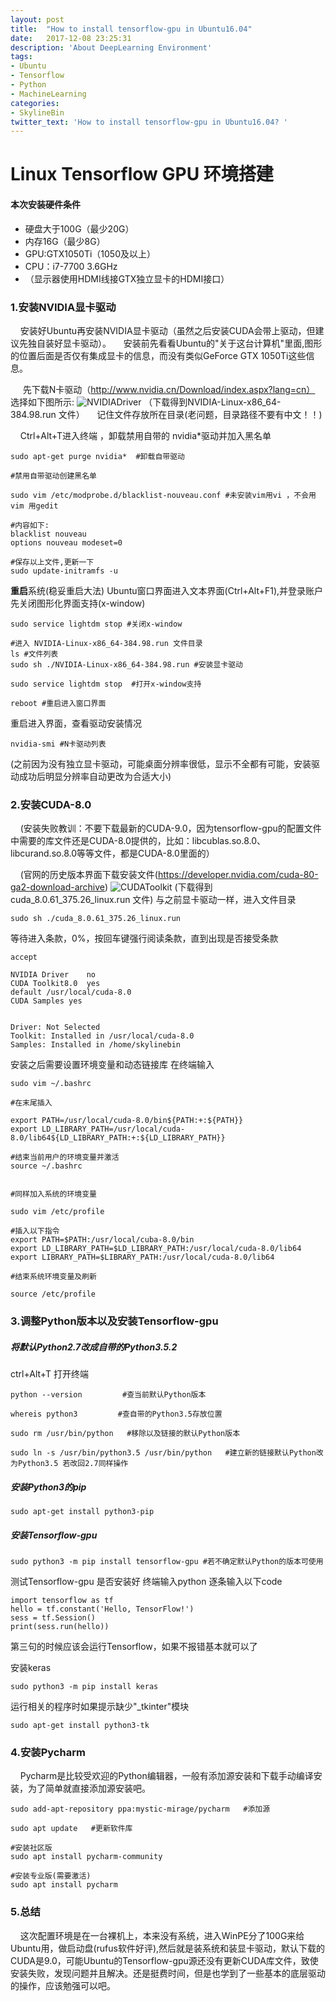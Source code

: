 ```yaml
---
layout: post
title:  "How to install tensorflow-gpu in Ubuntu16.04"
date:   2017-12-08 23:25:31
description: 'About DeepLearning Environment'
tags:
- Ubuntu
- Tensorflow
- Python
- MachineLearning
categories:
- SkylineBin
twitter_text: 'How to install tensorflow-gpu in Ubuntu16.04? '
---
```


# Linux Tensorflow GPU 环境搭建


#### 本次安装硬件条件
* 硬盘大于100G（最少20G）
* 内存16G（最少8G）
* GPU:GTX1050Ti（1050及以上）
* CPU：i7-7700 3.6GHz
* （显示器使用HDMI线接GTX独立显卡的HDMI接口）

### 1.安装NVIDIA显卡驱动
&nbsp;&nbsp;&nbsp;&nbsp;安装好Ubuntu再安装NVIDIA显卡驱动（虽然之后安装CUDA会带上驱动，但建议先独自装好显卡驱动）。
&nbsp;&nbsp;&nbsp;&nbsp;安装前先看看Ubuntu的"关于这台计算机"里面,图形的位置后面是否仅有集成显卡的信息，而没有类似GeForce GTX 1050Ti这些信息。

&nbsp;&nbsp;&nbsp;&nbsp;&nbsp;先下载N卡驱动（http://www.nvidia.cn/Download/index.aspx?lang=cn）
选择如下图所示:
![NVIDIADriver](http://osaussnqu.bkt.clouddn.com/NVIDIADriver.png)
（下载得到NVIDIA-Linux-x86_64-384.98.run 文件）
&nbsp;&nbsp;&nbsp;&nbsp;记住文件存放所在目录(老问题，目录路径不要有中文！！)

&nbsp;&nbsp;&nbsp;&nbsp;Ctrl+Alt+T进入终端 ，卸载禁用自带的 nvidia*驱动并加入黑名单
```
sudo apt-get purge nvidia*  #卸载自带驱动

#禁用自带驱动创建黑名单

sudo vim /etc/modprobe.d/blacklist-nouveau.conf #未安装vim用vi ，不会用vim 用gedit

#内容如下:
blacklist nouveau
options nouveau modeset=0

#保存以上文件,更新一下
sudo update-initramfs -u

```
<strong>重启</strong>系统(稳妥重启大法)
Ubuntu窗口界面进入文本界面(Ctrl+Alt+F1),并登录账户
先关闭图形化界面支持(x-window)

```
sudo service lightdm stop #关闭x-window

#进入 NVIDIA-Linux-x86_64-384.98.run 文件目录
ls #文件列表
sudo sh ./NVIDIA-Linux-x86_64-384.98.run #安装显卡驱动

sudo service lightdm stop  #打开x-window支持

reboot #重启进入窗口界面

```
重启进入界面，查看驱动安装情况
```
nvidia-smi #N卡驱动列表
```
(之前因为没有独立显卡驱动，可能桌面分辨率很低，显示不全都有可能，安装驱动成功后明显分辨率自动更改为合适大小)

### 2.安装CUDA-8.0
&nbsp;&nbsp;&nbsp;&nbsp;(安装失败教训：不要下载最新的CUDA-9.0，因为tensorflow-gpu的配置文件中需要的库文件还是CUDA-8.0提供的，比如：libcublas.so.8.0、libcurand.so.8.0等等文件，都是CUDA-8.0里面的）

&nbsp;&nbsp;&nbsp;&nbsp;(官网的历史版本界面下载安装文件(https://developer.nvidia.com/cuda-80-ga2-download-archive)
![CUDAToolkit](http://osaussnqu.bkt.clouddn.com/CUDAToolkit.png)
(下载得到cuda_8.0.61_375.26_linux.run 文件)
与之前显卡驱动一样，进入文件目录
```
sudo sh ./cuda_8.0.61_375.26_linux.run
```
等待进入条款，0%，按回车键强行阅读条款，直到出现是否接受条款
```
accept

NVIDIA Driver    no
CUDA Toolkit8.0  yes
default /usr/local/cuda-8.0
CUDA Samples yes


Driver: Not Selected
Toolkit: Installed in /usr/local/cuda-8.0
Samples: Installed in /home/skylinebin

```
安装之后需要设置环境变量和动态链接库
在终端输入
```
sudo vim ~/.bashrc

#在末尾插入

export PATH=/usr/local/cuda-8.0/bin${PATH:+:${PATH}}
export LD_LIBRARY_PATH=/usr/local/cuda-8.0/lib64${LD_LIBRARY_PATH:+:${LD_LIBRARY_PATH}}

#结束当前用户的环境变量并激活
source ~/.bashrc


#同样加入系统的环境变量

sudo vim /etc/profile

#插入以下指令
export PATH=$PATH:/usr/local/cuba-8.0/bin
export LD_LIBRARY_PATH=$LD_LIBRARY_PATH:/usr/local/cuda-8.0/lib64
export LIBRARY_PATH=$LIBRARY_PATH:/usr/local/cuda-8.0/lib64

#结束系统环境变量及刷新

source /etc/profile

```

### 3.调整Python版本以及安装Tensorflow-gpu

##### 将默认Python2.7改成自带的Python3.5.2
ctrl+Alt+T 打开终端
```
python --version         #查当前默认Python版本

whereis python3         #查自带的Python3.5存放位置

sudo rm /usr/bin/python   #移除以及链接的默认Python版本

sudo ln -s /usr/bin/python3.5 /usr/bin/python   #建立新的链接默认Python改为Python3.5 若改回2.7同样操作

```
##### 安装Python3的pip
```
sudo apt-get install python3-pip
```
##### 安装Tensorflow-gpu
```
sudo python3 -m pip install tensorflow-gpu #若不确定默认Python的版本可使用
```
测试Tensorflow-gpu 是否安装好
终端输入python 逐条输入以下code
```
import tensorflow as tf
hello = tf.constant('Hello, TensorFlow!')
sess = tf.Session()
print(sess.run(hello))

```
第三句的时候应该会运行Tensorflow，如果不报错基本就可以了

安装keras
```
sudo python3 -m pip install keras
```


运行相关的程序时如果提示缺少"_tkinter"模块
```
sudo apt-get install python3-tk
```
### 4.安装Pycharm
&nbsp;&nbsp;&nbsp;&nbsp;Pycharm是比较受欢迎的Python编辑器，一般有添加源安装和下载手动编译安装，为了简单就直接添加源安装吧。
```
sudo add-apt-repository ppa:mystic-mirage/pycharm   #添加源

sudo apt update   #更新软件库

#安装社区版
sudo apt install pycharm-community

#安装专业版(需要激活)
sudo apt install pycharm

```
### 5.总结
&nbsp;&nbsp;&nbsp;&nbsp;这次配置环境是在一台裸机上，本来没有系统，进入WinPE分了100G来给Ubuntu用，做启动盘(rufus软件好评),然后就是装系统和装显卡驱动，默认下载的CUDA是9.0，可能Ubuntu的Tensorflow-gpu源还没有更新CUDA库文件，致使安装失败，发现问题并且解决。还是挺费时间，但是也学到了一些基本的底层驱动的操作，应该勉强可以吧。